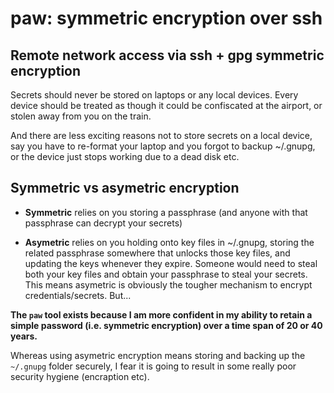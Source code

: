 paw: symmetric encryption over ssh
==================================

Remote network access via ssh + gpg symmetric encryption
--------------------------------------------------------

Secrets should never be stored on laptops or any local devices. Every device
should be treated as though it could be confiscated at the airport, or stolen
away from you on the train.

And there are less exciting reasons not to store secrets on a local device, say
you have to re-format your laptop and you forgot to backup ~/.gnupg, or the device
just stops working due to a dead disk etc.

Symmetric vs asymetric encryption
---------------------------------

 - **Symmetric** relies on you storing a passphrase (and anyone with that passphrase
   can decrypt your secrets)

 - **Asymetric** relies on you holding onto key files in ~/.gnupg, storing the
   related passphrase somewhere that unlocks those key files, and updating the
   keys whenever they expire. Someone would need to steal both your key files and
   obtain your passphrase to steal your secrets. This means asymetric is obviously
   the tougher mechanism to encrypt credentials/secrets. But...

**The `paw` tool exists because I am more confident in my ability to retain a
simple password (i.e. symmetric encryption) over a time span of 20 or 40 years.**

Whereas using asymetric encryption means storing and backing up the `~/.gnupg`
folder securely, I fear it is going to result in some really poor security
hygiene (encraption etc).

